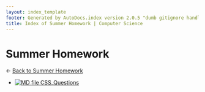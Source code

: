 ```yaml
---
layout: index_template
footer: Generated by AutoDocs.index version 2.0.5 "dumb gitignore handling is gone?" ⓒ Starwort, 2020
title: Index of Summer Homework | Computer Science
---
```


# Summer Homework

← [Back to Summer Homework](..)

- [![MD file](https://img.icons8.com/windows/512/4a90e2/regular-document.png) CSS_Questions](summer_homework/CSS_Questions.md)
